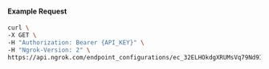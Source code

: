 <!-- Code generated for API Clients. DO NOT EDIT. -->

#### Example Request

```bash
curl \
-X GET \
-H "Authorization: Bearer {API_KEY}" \
-H "Ngrok-Version: 2" \
https://api.ngrok.com/endpoint_configurations/ec_32ELHOkdgXRUMsVq79Nd9IXlgqk/circuit_breaker
```

